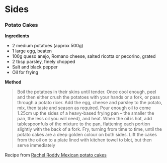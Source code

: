 # Sides

### Potato Cakes

**Ingredients**

* 2 medium potatoes (approx 500g)
* 1 large egg, beaten
* 100g queso anejo, Romano cheese, salted ricotta or pecorino, grated
* 2 tbsp parsley, finely chopped
* Salt and black pepper
* Oil for frying

**Method**

>Boil the potatoes in their skins until tender. Once cool enough, peel and then either crush the potatoes with your hands or a fork, or pass through a potato ricer. Add the egg, cheese and parsley to the potato, mix, then taste and season as required.
>Pour enough oil to come 1.25cm up the sides of a heavy-based frying pan – the smaller the pan, the less oil you will need), and heat. When the oil is hot, add tablespoonfuls of the mixture to the pan, flattening each portion slightly with the back of a fork. Fry, turning from time to time, until the potato cakes are a deep golden colour on both sides.
>Lift the cakes from the oil on to a plate lined with kitchen towel to blot, but then serve immediately


Recipe from [Rachel Roddy Mexican potato cakes](https://www.theguardian.com/food/2018/sep/10/rachel-roddy-mexican-potato-cakes-and-salsa-recipe)